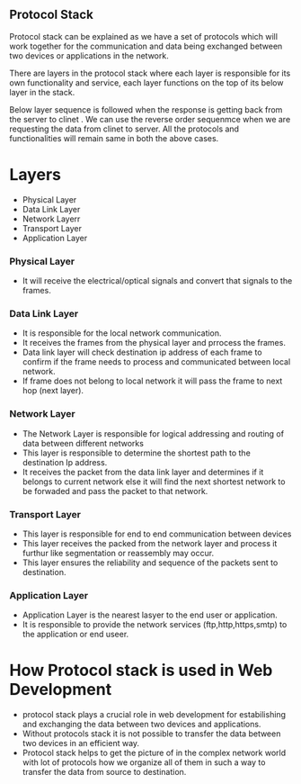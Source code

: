 ## Protocol Stack
Protocol stack can be explained as we have a set of protocols which will work together for the communication and data being exchanged between two devices or applications in the network.

There are layers in the protocol stack where each layer  is responsible for its own functionality and service, each layer functions on the top of its below layer in the stack.

Below layer sequence is followed when the response is getting back from the server to clinet .
We can use the reverse order sequenmce when we are requesting the data from clinet to server.
All the  protocols and functionalities will remain same in both the above cases.

# Layers
- Physical Layer 
- Data Link Layer
- Network Layerr
- Transport Layer
- Application Layer

### Physical Layer
- It will receive the electrical/optical signals and convert that signals to the frames.

### Data Link Layer 
- It is responsible  for the local network communication.
- It receives the frames from the physical layer and prrocess the frames.
- Data link layer will check destination ip address of each frame to  confirm if the frame needs to process and communicated between local network. 
- If frame does not belong to local network it will pass the frame to next hop (next layer).

### Network Layer
- The Network Layer is responsible for logical addressing and routing of data between different networks
- This layer is responsible to determine the shortest path to the destination Ip address.
- It receives the packet from the data link layer and determines  if it belongs to current network else it will find the next shortest network to be forwaded and pass the packet to that network.


### Transport Layer
- This layer is responsible for end to end communication between devices 
- This layer receives the packed from the network layer and process it  furthur like segmentation or reassembly may occur.
- This layer ensures the reliability and sequence of the packets sent to destination.

### Application Layer
- Application Layer is the nearest lasyer to the end user or application.
- It is responsible to provide the network services (ftp,http,https,smtp) to the application or end useer.

# How Protocol stack  is used in Web Development

- protocol stack plays a crucial role in web development for estabilishing and exchanging the data between two devices and applications.
- Without protocols stack it is not possible to transfer the data between two devices in an efficient way.
- Protocol stack helps to get the picture of in the complex network world with lot of protocols how we organize all of them in such a way to  transfer the data from  source to destination.




